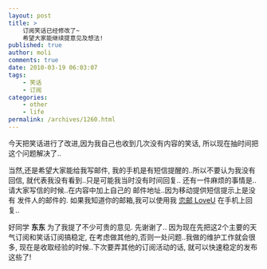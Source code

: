 ```yaml
---
layout: post
title: >
    订阅笑话已经修改了~
    希望大家能继续提意见及想法!
published: true
author: moli
comments: true
date: 2010-03-19 06:03:07
tags:
    - 笑话
    - 订阅
categories:
    - other
    - life
permalink: /archives/1260.html
---
```

今天把笑话进行了改进,因为我自己也收到几次没有内容的笑话, 所以现在抽时间把这个问题解决了..

当然,还是希望大家能给我写邮件, 我的手机是有短信提醒的..所以不要认为我没有回信, 就代表我没有看到..只是可能我当时没有时间回复.. 还有一件麻烦的事情是..请大家写信的时候..在内容中加上自己的 邮件地址..因为移动提供短信提示上是没有 发件人的邮件的. 如果我知道你的邮箱,我可以使用我 [恋邮 LoveU][1] 在手机上回复..

好同学 **东东** 为了我提了不少可贵的意见. 先谢谢了.. 因为现在先把这2个主要的天气订阅和笑话订阅搞稳定, 在考虑做其他的,否则一处问题..我做的维护工作就会很多, 现在是收取经验的时候..下次要弄其他的订阅活动的话, 就可以快速稳定的发布这些了!

 [1]: http://huoxr.com/downsoft/msoft/